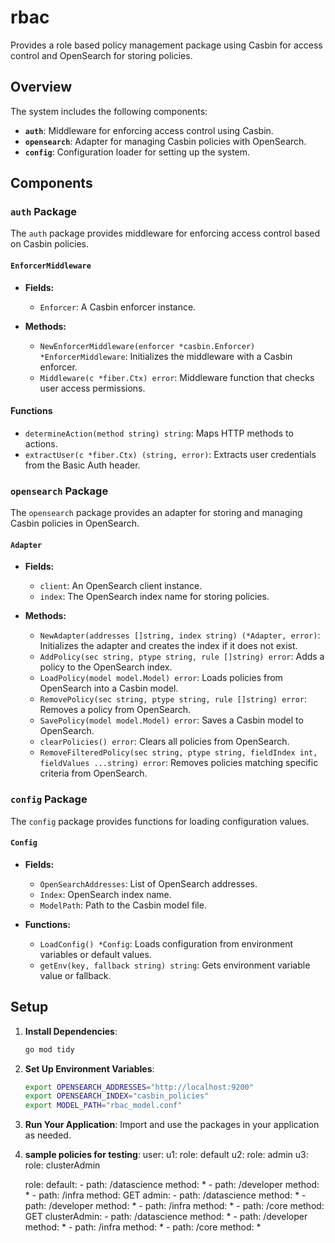 # rbac

Provides a role based policy management package using Casbin for access control and OpenSearch for storing policies.

## Overview

The system includes the following components:
- **`auth`**: Middleware for enforcing access control using Casbin.
- **`opensearch`**: Adapter for managing Casbin policies with OpenSearch.
- **`config`**: Configuration loader for setting up the system.

## Components

### `auth` Package

The `auth` package provides middleware for enforcing access control based on Casbin policies.

#### `EnforcerMiddleware`

- **Fields:**
  - `Enforcer`: A Casbin enforcer instance.

- **Methods:**
  - `NewEnforcerMiddleware(enforcer *casbin.Enforcer) *EnforcerMiddleware`: Initializes the middleware with a Casbin enforcer.
  - `Middleware(c *fiber.Ctx) error`: Middleware function that checks user access permissions.

#### Functions

- `determineAction(method string) string`: Maps HTTP methods to actions.
- `extractUser(c *fiber.Ctx) (string, error)`: Extracts user credentials from the Basic Auth header.

### `opensearch` Package

The `opensearch` package provides an adapter for storing and managing Casbin policies in OpenSearch.

#### `Adapter`

- **Fields:**
  - `client`: An OpenSearch client instance.
  - `index`: The OpenSearch index name for storing policies.

- **Methods:**
  - `NewAdapter(addresses []string, index string) (*Adapter, error)`: Initializes the adapter and creates the index if it does not exist.
  - `AddPolicy(sec string, ptype string, rule []string) error`: Adds a policy to the OpenSearch index.
  - `LoadPolicy(model model.Model) error`: Loads policies from OpenSearch into a Casbin model.
  - `RemovePolicy(sec string, ptype string, rule []string) error`: Removes a policy from OpenSearch.
  - `SavePolicy(model model.Model) error`: Saves a Casbin model to OpenSearch.
  - `clearPolicies() error`: Clears all policies from OpenSearch.
  - `RemoveFilteredPolicy(sec string, ptype string, fieldIndex int, fieldValues ...string) error`: Removes policies matching specific criteria from OpenSearch.

### `config` Package

The `config` package provides functions for loading configuration values.

#### `Config`

- **Fields:**
  - `OpenSearchAddresses`: List of OpenSearch addresses.
  - `Index`: OpenSearch index name.
  - `ModelPath`: Path to the Casbin model file.

- **Functions:**
  - `LoadConfig() *Config`: Loads configuration from environment variables or default values.
  - `getEnv(key, fallback string) string`: Gets environment variable value or fallback.

## Setup

1. **Install Dependencies**:

   ```bash
   go mod tidy

2. **Set Up Environment Variables**:

    ```bash
    export OPENSEARCH_ADDRESSES="http://localhost:9200"
    export OPENSEARCH_INDEX="casbin_policies"
    export MODEL_PATH="rbac_model.conf"

3. **Run Your Application**:
    Import and use the packages in your application as needed.

4. **sample policies for testing**:
    user:
      u1: 
        role: default
      u2: 
        role: admin
      u3: 
        role: clusterAdmin


    role:
      default:
        - path: /datascience
          method: *
        - path: /developer
          method: *
        - path: /infra
          method: GET
      admin:
        - path: /datascience
          method: *
        - path: /developer
          method: *
        - path: /infra
          method: *
        - path: /core
          method: GET
      clusterAdmin:
        - path: /datascience
          method: *
        - path: /developer
          method: *
        - path: /infra
          method: *
        - path: /core
          method: *

